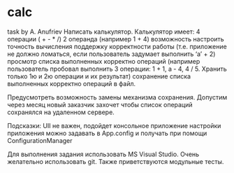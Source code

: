 calc
====

task by A. Anufriev
Написать калькулятор.
Калькулятор имеет:
4 операции ( + - * /)
2 операнда (например 1 + 4)
возможность настроить точность вычисления
поддержку корректности работы (т.е. приложение не должно ломаться, если пользователь задумает выполнить ‘a’ + 2)
просмотр списка выполненных корректно операций 
(например пользователь пробовал выполнить 3 операции: 1 + 1, а - 4, 4 / 5. Хранить только 1ю и 2ю операции и их результат)
сохранение списка выполненных корректно операций в файл.

Предусмотреть возможность замены  механизма сохранения. Допустим через месяц новый заказчик захочет чтобы список операций сохранялся на удаленном сервере.

Подсказки:
UII не важен, подойдет консольное приложение
настройки приложения можно задавать в App.config и получать при помощи ConfigurationManager

Для выполнения задания использовать MS Visual Studio. 
Очень желательно использовать git. 
Также приветствуются модульные тесты.
